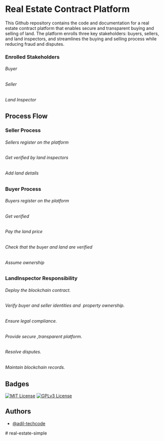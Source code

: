 
# Real Estate Contract Platform


This Github repository contains the code and documentation for a real estate contract platform that enables secure and transparent buying and selling of land. The platform enrolls three key stakeholders: buyers, sellers, and land inspectors, and streamlines the buying and selling process while reducing fraud and disputes.



### Enrolled Stakeholders
###### Buyer
###### Seller
###### Land Inspector
## Process Flow
### Seller Process
###### Sellers register on the platform
###### Get verified by land inspectors
###### Add land details
### Buyer Process
###### Buyers register on the platform
###### Get verified
###### Pay the land price
###### Check that the buyer and land are verified
###### Assume ownership

### LandInspector Responsibility
###### Deploy the blockchain contract.
###### Verify buyer and seller identities and   property ownership.
###### Ensure legal compliance. 
###### Provide secure ,transparent platform.
###### Resolve disputes.
###### Maintain blockchain records.
## Badges



[![MIT License](https://img.shields.io/badge/License-MIT-green.svg)](https://choosealicense.com/licenses/mit/)
[![GPLv3 License](https://img.shields.io/badge/License-GPL%20v3-yellow.svg)](https://opensource.org/licenses/)


## Authors

- [@adil-techcode](https://www.github.com/octokatherine)

#   r e a l - e s t a t e - s i m p l e  
 